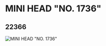 # MINI HEAD "NO. 1736"
## 22366
![MINI HEAD "NO. 1736"](https://lc-www-live-s.legocdn.com/media/bricks/5/2/6122065.jpg)